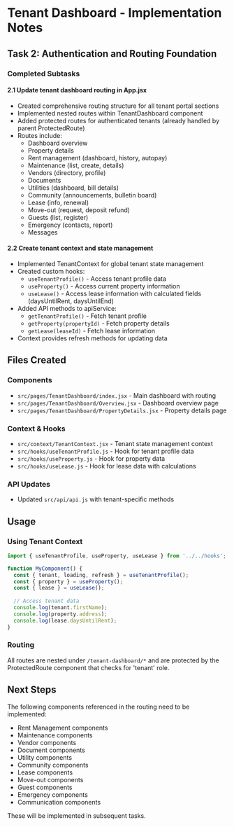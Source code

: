 # Tenant Dashboard - Implementation Notes

## Task 2: Authentication and Routing Foundation

### Completed Subtasks

#### 2.1 Update tenant dashboard routing in App.jsx
- Created comprehensive routing structure for all tenant portal sections
- Implemented nested routes within TenantDashboard component
- Added protected routes for authenticated tenants (already handled by parent ProtectedRoute)
- Routes include:
  - Dashboard overview
  - Property details
  - Rent management (dashboard, history, autopay)
  - Maintenance (list, create, details)
  - Vendors (directory, profile)
  - Documents
  - Utilities (dashboard, bill details)
  - Community (announcements, bulletin board)
  - Lease (info, renewal)
  - Move-out (request, deposit refund)
  - Guests (list, register)
  - Emergency (contacts, report)
  - Messages

#### 2.2 Create tenant context and state management
- Implemented TenantContext for global tenant state management
- Created custom hooks:
  - `useTenantProfile()` - Access tenant profile data
  - `useProperty()` - Access current property information
  - `useLease()` - Access lease information with calculated fields (daysUntilRent, daysUntilEnd)
- Added API methods to apiService:
  - `getTenantProfile()` - Fetch tenant profile
  - `getProperty(propertyId)` - Fetch property details
  - `getLease(leaseId)` - Fetch lease information
- Context provides refresh methods for updating data

## Files Created

### Components
- `src/pages/TenantDashboard/index.jsx` - Main dashboard with routing
- `src/pages/TenantDashboard/Overview.jsx` - Dashboard overview page
- `src/pages/TenantDashboard/PropertyDetails.jsx` - Property details page

### Context & Hooks
- `src/context/TenantContext.jsx` - Tenant state management context
- `src/hooks/useTenantProfile.js` - Hook for tenant profile data
- `src/hooks/useProperty.js` - Hook for property data
- `src/hooks/useLease.js` - Hook for lease data with calculations

### API Updates
- Updated `src/api/api.js` with tenant-specific methods

## Usage

### Using Tenant Context
```jsx
import { useTenantProfile, useProperty, useLease } from '../../hooks';

function MyComponent() {
  const { tenant, loading, refresh } = useTenantProfile();
  const { property } = useProperty();
  const { lease } = useLease();
  
  // Access tenant data
  console.log(tenant.firstName);
  console.log(property.address);
  console.log(lease.daysUntilRent);
}
```

### Routing
All routes are nested under `/tenant-dashboard/*` and are protected by the ProtectedRoute component that checks for 'tenant' role.

## Next Steps

The following components referenced in the routing need to be implemented:
- Rent Management components
- Maintenance components
- Vendor components
- Document components
- Utility components
- Community components
- Lease components
- Move-out components
- Guest components
- Emergency components
- Communication components

These will be implemented in subsequent tasks.
